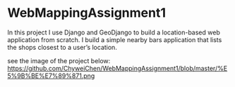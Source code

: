 # WebMappingAssignment1

In this project I use Django and GeoDjango to build a location-based web application from scratch.
I build a simple nearby bars application that lists the shops closest to a user’s location.

see the image of the project below:
https://github.com/ChyweiChen/WebMappingAssignment1/blob/master/%E5%9B%BE%E7%89%871.png


